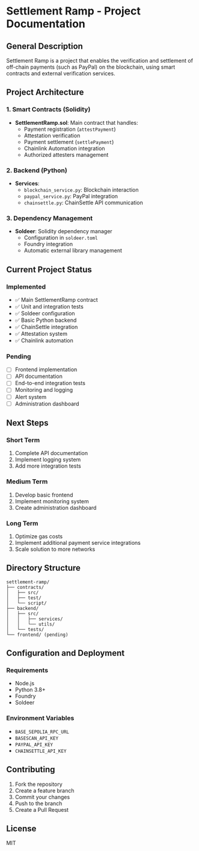 # Settlement Ramp - Project Documentation

## General Description
Settlement Ramp is a project that enables the verification and settlement of off-chain payments (such as PayPal) on the blockchain, using smart contracts and external verification services.

## Project Architecture

### 1. Smart Contracts (Solidity)
- **SettlementRamp.sol**: Main contract that handles:
  - Payment registration (`attestPayment`)
  - Attestation verification
  - Payment settlement (`settlePayment`)
  - Chainlink Automation integration
  - Authorized attesters management

### 2. Backend (Python)
- **Services**:
  - `blockchain_service.py`: Blockchain interaction
  - `paypal_service.py`: PayPal integration
  - `chainsettle.py`: ChainSettle API communication

### 3. Dependency Management
- **Soldeer**: Solidity dependency manager
  - Configuration in `soldeer.toml`
  - Foundry integration
  - Automatic external library management

## Current Project Status

### Implemented
- ✅ Main SettlementRamp contract
- ✅ Unit and integration tests
- ✅ Soldeer configuration
- ✅ Basic Python backend
- ✅ ChainSettle integration
- ✅ Attestation system
- ✅ Chainlink automation

### Pending
- [ ] Frontend implementation
- [ ] API documentation
- [ ] End-to-end integration tests
- [ ] Monitoring and logging
- [ ] Alert system
- [ ] Administration dashboard

## Next Steps

### Short Term
1. Complete API documentation
2. Implement logging system
3. Add more integration tests

### Medium Term
1. Develop basic frontend
2. Implement monitoring system
3. Create administration dashboard

### Long Term
1. Optimize gas costs
2. Implement additional payment service integrations
3. Scale solution to more networks

## Directory Structure
```
settlement-ramp/
├── contracts/
│   ├── src/
│   ├── test/
│   └── script/
├── backend/
│   ├── src/
│   │   ├── services/
│   │   └── utils/
│   └── tests/
└── frontend/ (pending)
```

## Configuration and Deployment

### Requirements
- Node.js
- Python 3.8+
- Foundry
- Soldeer

### Environment Variables
- `BASE_SEPOLIA_RPC_URL`
- `BASESCAN_API_KEY`
- `PAYPAL_API_KEY`
- `CHAINSETTLE_API_KEY`

## Contributing
1. Fork the repository
2. Create a feature branch
3. Commit your changes
4. Push to the branch
5. Create a Pull Request

## License
MIT
